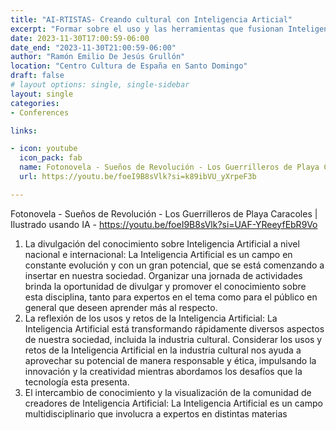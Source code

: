 ```yaml
---
title: "AI-RTISTAS- Creando cultural con Inteligencia Articial"
excerpt: "Formar sobre el uso y las herramientas que fusionan Inteligencia Artificial y cultura: En la intersección de la Inteligencia Artificial y la cultura, pueden surgir proyectos innovadores y experimentales. A través de la visión de expertos nacionales e internacionales se presenta una visión más profunda de cómo la Inteligencia Artificial está impactando el ámbito cultural y se ofrece perspectivas únicas sobre las oportunidades y desafíos que surgen mientras comparten sus experiencias."
date: 2023-11-30T17:00:59-06:00
date_end: "2023-11-30T21:00:59-06:00"
author: "Ramón Emilio De Jesús Grullón"
location: "Centro Cultura de España en Santo Domingo"
draft: false
# layout options: single, single-sidebar
layout: single
categories:
- Conferences

links:

- icon: youtube
  icon_pack: fab
  name: Fotonovela - Sueños de Revolución - Los Guerrilleros de Playa Caracoles | Ilustrado usando IA
  url: https://youtu.be/foeI9B8sVlk?si=k89ibVU_yXrpeF3b

---
```



Fotonovela - Sueños de Revolución - Los Guerrilleros de Playa Caracoles | Ilustrado usando IA - https://youtu.be/foeI9B8sVlk?si=UAF-YReeyfEbR9Vo

1. La divulgación del conocimiento sobre Inteligencia Artificial a nivel nacional e internacional: La Inteligencia Artificial es un campo en constante evolución y con un gran potencial, que se está comenzando a insertar en nuestra sociedad.
Organizar una jornada de actividades brinda la oportunidad de divulgar y promover el conocimiento sobre esta disciplina, tanto para expertos en el tema como para el público en general que deseen aprender más al respecto.
2. La reflexión de los usos y retos de la Inteligencia Artificial: La Inteligencia Artificial está transformando rápidamente diversos aspectos de nuestra sociedad, incluida la industria cultural.
Considerar los usos y retos de la Inteligencia Artificial en la industria cultural nos ayuda a aprovechar su potencial de manera responsable y ética, impulsando la innovación y la creatividad mientras abordamos los desafíos que la tecnología esta presenta.
3. El intercambio de conocimiento y la visualización de la comunidad de creadores de Inteligencia Artificial: La Inteligencia Artificial es un campo multidisciplinario que involucra a expertos en distintas materias
